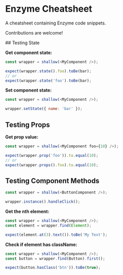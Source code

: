 # Enzyme Cheatsheet

A cheatsheet containing Enzyme code snippets.

Contributions are welcome!

## Testing State

**Get component state:**

```javascript
const wrapper = shallow(<MyComponent />);

expect(wrapper.state().foo).toBe(bar);
// or
expect(wrapper.state('foo').toBe(bar);
```

**Set component state:**

```javascript
const wrapper = shallow(<MyComponent />);

wrapper.setState({ name: 'bar' });
```

## Testing Props

**Get prop value:**

```javascript
const wrapper = shallow(<MyComponent foo={10} />);

expect(wrapper.prop('foo')).to.equal(10);
// or
expect(wrapper.props().foo).to.equal(10);
```

## Testing Component Methods

```javascript
const wrapper = shallow(<ButtonComponent />);

wrapper.instance().handleClick();
```

**Get the nth element:**

```javascript
const wrapper = shallow(<MyComponent />);
const element = wrapper.find(Element);

expect(element.at(3).text()).toBe('My Text');
```

**Check if element has className:**

```javascript
const wrapper = shallow(<MyComponent />);
const button = wrapper.find(Button).first();

expect(button.hasClass('btn')).toBe(true);
```
